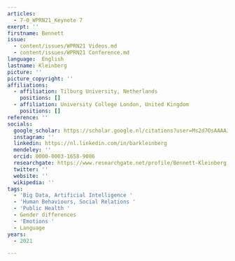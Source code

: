 ```yaml
---
articles:
  - 7-0_WPRN21_Keynote 7
exerpt: ''
firstname: Bennett
issue:
  - content/issues/WPRN21 Videos.md
  - content/issues/WPRN21 Conference.md
language:  English
lastname: Kleinberg
picture: ''
picture_copyright: ''
affiliations:
  - affiliation: Tilburg University, Netherlands
    positions: []
  - affiliation: University College London, United Kingdom
    positions: []
reference: ''
socials:
  google_scholar: https://scholar.google.nl/citations?user=Ms2d7OsAAAAJ&hl=en
  instagram: ''
  linkedin: https://nl.linkedin.com/in/barkleinberg
  mendeley: ''
  orcid: 0000-0003-1658-9086
  researchgate: https://www.researchgate.net/profile/Bennett-Kleinberg
  twitter: ''
  website: ''
  wikipedia: ''
tags:
  - 'Big Data, Artificial Intelligence '
  - 'Human Behaviours, Social Relations '
  - 'Public Health '
  - Gender differences
  - 'Emotions '
  - Language
years:
  - 2021

---
```

